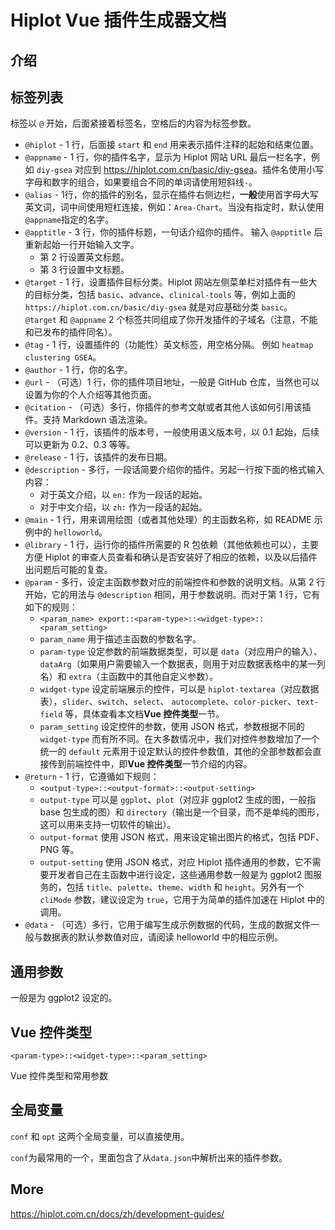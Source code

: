 # Hiplot Vue 插件生成器文档

## 介绍

## 标签列表

标签以 `@` 开始，后面紧接着标签名，空格后的内容为标签参数。

- `@hiplot` - 1 行，后面接 `start` 和 `end` 用来表示插件注释的起始和结束位置。
- `@appname` - 1 行，你的插件名字，显示为 Hiplot 网站 URL 最后一栏名字，例如 `diy-gsea` 对应到 <https://hiplot.com.cn/basic/diy-gsea>。插件名使用小写字母和数字的组合，如果要组合不同的单词请使用短斜线`-`。
- `@alias` - 1行，你的插件的别名，显示在插件右侧边栏，**一般**使用首字母大写英文词，词中间使用短杠连接，例如：`Area-Chart`。当没有指定时，默认使用`@appname`指定的名字。
- `@apptitle` - 3 行，你的插件标题，一句话介绍你的插件。 输入 `@apptitle` 后重新起始一行开始输入文字。
  - 第 2 行设置英文标题。
  - 第 3 行设置中文标题。
- `@target` - 1 行，设置插件目标分类。Hiplot 网站左侧菜单栏对插件有一些大的目标分类，包括 `basic`、`advance`、`clinical-tools` 等，例如上面的 `https://hiplot.com.cn/basic/diy-gsea` 就是对应基础分类 `basic`。 `@target` 和 `@appname` 2 个标签共同组成了你开发插件的子域名（注意，不能和已发布的插件同名）。
- `@tag` - 1 行，设置插件的（功能性）英文标签，用空格分隔。 例如 `heatmap clustering GSEA`。
- `@author` - 1 行，你的名字。
- `@url` - （可选）1 行，你的插件项目地址，一般是 GitHub 仓库，当然也可以设置为你的个人介绍等其他页面。
- `@citation` - （可选）多行，你插件的参考文献或者其他人该如何引用该插件。支持 Markdown 语法渲染。
- `@version` - 1 行，该插件的版本号，一般使用语义版本号，以 0.1 起始，后续可以更新为 0.2、0.3 等等。
- `@release` - 1 行，该插件的发布日期。 
- `@description` - 多行，一段话简要介绍你的插件。另起一行按下面的格式输入内容：
  - 对于英文介绍，以 `en:` 作为一段话的起始。
  - 对于中文介绍，以 `zh:` 作为一段话的起始。
- `@main` - 1 行，用来调用绘图（或者其他处理）的主函数名称，如 README 示例中的 `helloworld`。
- `@library` - 1 行，运行你的插件所需要的 R 包依赖（其他依赖也可以），主要方便 Hiplot 的审查人员查看和确认是否安装好了相应的依赖，以及以后插件出问题后可能的复查。 
- `@param` - 多行，设定主函数参数对应的前端控件和参数的说明文档。从第 2 行开始，它的用法与 `@description` 相同，用于参数说明。而对于第 1 行，它有如下的规则：
  - `<param_name> export::<param-type>::<widget-type>::<param_setting>`
  - `param_name` 用于描述主函数的参数名字。
  - `param-type` 设定参数的前端数据类型，可以是 `data`（对应用户的输入）、`dataArg`（如果用户需要输入一个数据表，则用于对应数据表格中的某一列名）和 `extra`（主函数中的其他自定义参数）。
  - `widget-type` 设定前端展示的控件，可以是 `hiplot-textarea`（对应数据表），`slider`、`switch`、`select`、 `autocomplete`、`color-picker`、`text-field` 等，具体查看本文档**Vue 控件类型**一节。
  - `param_setting` 设定控件的参数，使用 JSON 格式，参数根据不同的 `widget-type` 而有所不同。在大多数情况中，我们对控件参数增加了一个统一的 `default` 元素用于设定默认的控件参数值，其他的全部参数都会直接传到前端控件中，即**Vue 控件类型**一节介绍的内容。
- `@return` - 1 行，它遵循如下规则：
  - `<output-type>::<output-format>::<output-setting>`
  - `output-type` 可以是 `ggplot`、`plot`（对应非 ggplot2 生成的图，一般指 base 包生成的图）和 `directory`（输出是一个目录，而不是单纯的图形，这可以用来支持一切软件的输出）。
  - `output-format` 使用 JSON 格式，用来设定输出图片的格式，包括 PDF、PNG 等。
  - `output-setting` 使用 JSON 格式，对应 Hiplot 插件通用的参数，它不需要开发者自己在主函数中进行设定，这些通用参数一般是为 ggplot2 图服务的，包括 `title`、`palette`、`theme`、`width` 和 `height`。另外有一个 `cliMode` 参数，建议设定为 `true`，它用于为简单的插件加速在 Hiplot 中的调用。
- `@data` - （可选）多行，它用于编写生成示例数据的代码，生成的数据文件一般与数据表的默认参数值对应，请阅读 helloworld 中的相应示例。

## 通用参数

一般是为 ggplot2 设定的。
## Vue 控件类型

`<param-type>::<widget-type>::<param_setting>`

Vue 控件类型和常用参数

## 全局变量

`conf` 和 `opt` 这两个全局变量，可以直接使用。

`conf`为最常用的一个，里面包含了从`data.json`中解析出来的插件参数。

## More

https://hiplot.com.cn/docs/zh/development-guides/

